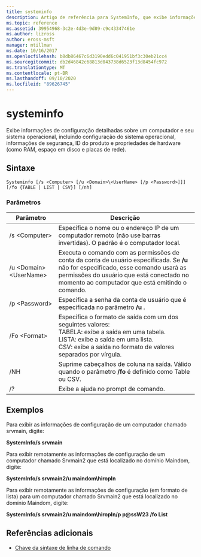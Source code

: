```yaml
---
title: systeminfo
description: Artigo de referência para SystemInfo, que exibe informações detalhadas de configuração sobre um computador e seu sistema operacional, incluindo configuração do sistema operacional, informações de segurança, ID do produto e propriedades de hardware (como RAM, espaço em disco e placas de rede).
ms.topic: reference
ms.assetid: 39954968-3c2e-4d3e-9d89-c9c43347461e
ms.author: lizross
author: eross-msft
manager: mtillman
ms.date: 10/16/2017
ms.openlocfilehash: b8db86467c6d3190edd6c041951bf3c30eb21cc4
ms.sourcegitcommit: db2d46842c68813d043738d6523f13d8454fc972
ms.translationtype: MT
ms.contentlocale: pt-BR
ms.lasthandoff: 09/10/2020
ms.locfileid: "89626745"
---
```

# <a name="systeminfo"></a>systeminfo

Exibe informações de configuração detalhadas sobre um computador e seu sistema operacional, incluindo configuração do sistema operacional, informações de segurança, ID do produto e propriedades de hardware (como RAM, espaço em disco e placas de rede).



## <a name="syntax"></a>Sintaxe

```
Systeminfo [/s <Computer> [/u <Domain>\<UserName> [/p <Password>]]] [/fo {TABLE | LIST | CSV}] [/nh]
```

### <a name="parameters"></a>Parâmetros

|Parâmetro|Descrição|
|---------|-----------|
|/s \<Computer>|Especifica o nome ou o endereço IP de um computador remoto (não use barras invertidas). O padrão é o computador local.|
|/u \<Domain>\<UserName>|Executa o comando com as permissões de conta da conta de usuário especificada. Se **/u** não for especificado, esse comando usará as permissões do usuário que está conectado no momento ao computador que está emitindo o comando.|
|/p \<Password>|Especifica a senha da conta de usuário que é especificada no parâmetro **/u** .|
|/Fo \<Format>|Especifica o formato de saída com um dos seguintes valores:</br>TABELA: exibe a saída em uma tabela.</br>LISTA: exibe a saída em uma lista.</br>CSV: exibe a saída no formato de valores separados por vírgula.|
|/NH|Suprime cabeçalhos de coluna na saída. Válido quando o parâmetro **/fo** é definido como Table ou CSV.|
|/?|Exibe a ajuda no prompt de comando.|

## <a name="examples"></a>Exemplos

Para exibir as informações de configuração de um computador chamado srvmain, digite:

**SystemInfo/s srvmain**

Para exibir remotamente as informações de configuração de um computador chamado Srvmain2 que está localizado no domínio Maindom, digite:

**SystemInfo/s srvmain2/u maindom\hiropln**

Para exibir remotamente as informações de configuração (em formato de lista) para um computador chamado Srvmain2 que está localizado no domínio Maindom, digite:

**SystemInfo/s srvmain2/u maindom\hiropln/p p@ssW23 /fo List**

## <a name="additional-references"></a>Referências adicionais

- [Chave da sintaxe de linha de comando](command-line-syntax-key.md)